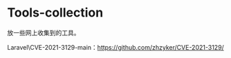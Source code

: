 # Tools-collection
放一些网上收集到的工具。

Laravel\CVE-2021-3129-main：https://github.com/zhzyker/CVE-2021-3129/
